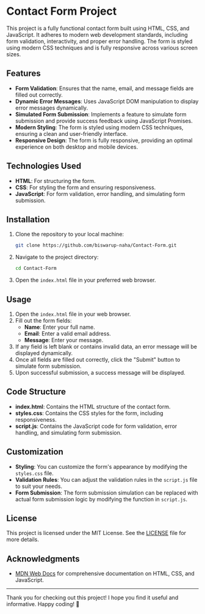 # Contact Form Project

This project is a fully functional contact form built using HTML, CSS, and JavaScript. It adheres to modern web development standards, including form validation, interactivity, and proper error handling. The form is styled using modern CSS techniques and is fully responsive across various screen sizes.

## Features

- **Form Validation**: Ensures that the name, email, and message fields are filled out correctly.
- **Dynamic Error Messages**: Uses JavaScript DOM manipulation to display error messages dynamically.
- **Simulated Form Submission**: Implements a feature to simulate form submission and provide success feedback using JavaScript Promises.
- **Modern Styling**: The form is styled using modern CSS techniques, ensuring a clean and user-friendly interface.
- **Responsive Design**: The form is fully responsive, providing an optimal experience on both desktop and mobile devices.

## Technologies Used

- **HTML**: For structuring the form.
- **CSS**: For styling the form and ensuring responsiveness.
- **JavaScript**: For form validation, error handling, and simulating form submission.

## Installation

1. Clone the repository to your local machine:
   ```bash
   git clone https://github.com/biswarup-naha/Contact-Form.git
   ```
2. Navigate to the project directory:
   ```bash
   cd Contact-Form
   ```
3. Open the `index.html` file in your preferred web browser.

## Usage

1. Open the `index.html` file in your web browser.
2. Fill out the form fields:
   - **Name**: Enter your full name.
   - **Email**: Enter a valid email address.
   - **Message**: Enter your message.
3. If any field is left blank or contains invalid data, an error message will be displayed dynamically.
4. Once all fields are filled out correctly, click the "Submit" button to simulate form submission.
5. Upon successful submission, a success message will be displayed.

## Code Structure

- **index.html**: Contains the HTML structure of the contact form.
- **styles.css**: Contains the CSS styles for the form, including responsiveness.
- **script.js**: Contains the JavaScript code for form validation, error handling, and simulating form submission.

## Customization

- **Styling**: You can customize the form's appearance by modifying the `styles.css` file.
- **Validation Rules**: You can adjust the validation rules in the `script.js` file to suit your needs.
- **Form Submission**: The form submission simulation can be replaced with actual form submission logic by modifying the function in `script.js`.

## License

This project is licensed under the MIT License. See the [LICENSE](LICENSE) file for more details.

## Acknowledgments

- [MDN Web Docs](https://developer.mozilla.org/) for comprehensive documentation on HTML, CSS, and JavaScript.

---

Thank you for checking out this project! I hope you find it useful and informative. Happy coding! 🚀